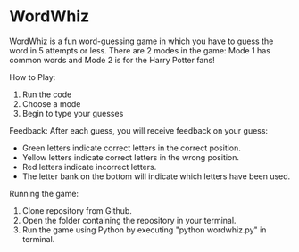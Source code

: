 # WordWhiz

WordWhiz is a fun word-guessing game in which you have to guess the word in 5 attempts or less. 
There are 2 modes in the game: Mode 1 has common words and Mode 2 is for the Harry Potter fans! 

How to Play:
1. Run the code
2. Choose a mode
2. Begin to type your guesses 

Feedback: 
After each guess, you will receive feedback on your guess:
- Green letters indicate correct letters in the correct position.
- Yellow letters indicate correct letters in the wrong position.
- Red letters indicate incorrect letters.
- The letter bank on the bottom will indicate which letters have been used.

Running the game:
1. Clone repository from Github.
2. Open the folder containing the repository in your terminal.
3. Run the game using Python by executing "python wordwhiz.py" in terminal. 
